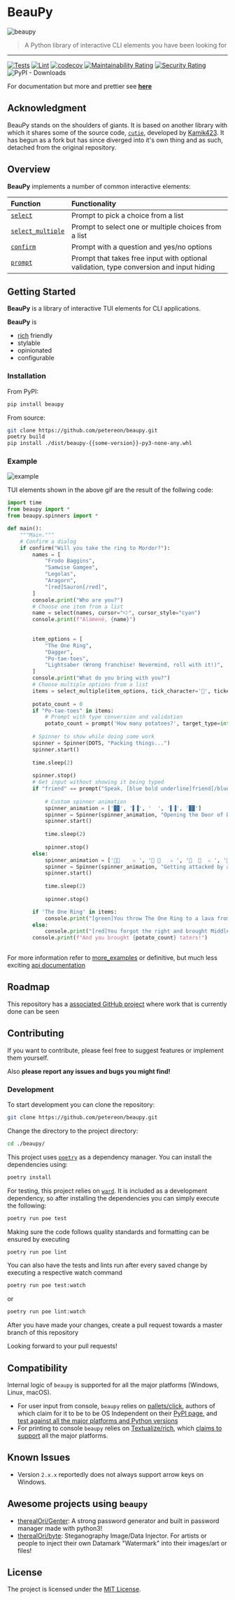 # BeauPy

![beaupy](https://user-images.githubusercontent.com/47027005/185082011-cb588f57-d38f-42d8-8312-3981ae1bc479.png)

> A Python library of interactive CLI elements you have been looking for

---

[![Tests](https://github.com/petereon/beaupy/actions/workflows/python-test.yml/badge.svg)](https://github.com/petereon/beaupy/actions/workflows/python-test.yml)
[![Lint](https://github.com/petereon/beaupy/actions/workflows/python-lint.yml/badge.svg)](https://github.com/petereon/beaupy/actions/workflows/python-lint.yml)
[![codecov](https://codecov.io/gh/petereon/beaupy/branch/master/graph/badge.svg?token=HSG6MGTXBC)](https://codecov.io/gh/petereon/beaupy)
[![Maintainability Rating](https://sonarcloud.io/api/project_badges/measure?project=petereon_beaupy&metric=sqale_rating)](https://sonarcloud.io/summary/new_code?id=petereon_beaupy)
[![Security Rating](https://sonarcloud.io/api/project_badges/measure?project=petereon_beaupy&metric=security_rating)](https://sonarcloud.io/summary/new_code?id=petereon_beaupy)
![PyPI - Downloads](https://img.shields.io/pypi/dm/beaupy?color=g&label=%F0%9F%93%A5%20Downloads)

For documentation but more and prettier see [**here**](https://petereon.github.io/beaupy/)

## Acknowledgment

BeauPy stands on the shoulders of giants. It is based on another library with which it shares some of the source code, [`cutie`](https://github.com/kamik423/cutie), developed by [Kamik423](https://github.com/Kamik423). It has begun as a fork but has since diverged into it's own thing and as such, detached from the original repository.

## Overview

**BeauPy** implements a number of common interactive elements:

| Function                                                                                                  | Functionality                                                                              |
|:----------------------------------------------------------------------------------------------------------|:------------------------------------------------------------------------------------------|
| [`select`](https://petereon.github.io/beaupy/api/#select)                        | Prompt to pick a choice from a list                                                        |
| [`select_multiple`](https://petereon.github.io/beaupy/api/#select_multiple)      | Prompt to select one or multiple choices from a list                                       |
| [`confirm`](https://petereon.github.io/beaupy/api/#confirm)                      | Prompt with a question and yes/no options                                                  |
| [`prompt`](https://petereon.github.io/beaupy/api/#prompt)                        | Prompt that takes free input with optional validation, type conversion and input hiding |

## Getting Started

**BeauPy** is a library of interactive TUI elements for CLI applications.

**BeauPy** is

- [rich](https://rich.readthedocs.io/en/stable/) friendly
- stylable
- opinionated
- configurable

### Installation

From PyPI:

```sh
pip install beaupy
```

From source:

```sh
git clone https://github.com/petereon/beaupy.git
poetry build
pip install ./dist/beaupy-{{some-version}}-py3-none-any.whl
```

### Example

![example](https://raw.githubusercontent.com/petereon/beaupy/master/example.gif)

TUI elements shown in the above gif are the result of the follwing code:

```python
import time
from beaupy import *
from beaupy.spinners import *

def main():
    """Main."""
    # Confirm a dialog
    if confirm("Will you take the ring to Mordor?"):
        names = [
            "Frodo Baggins",
            "Samwise Gamgee",
            "Legolas",
            "Aragorn",
            "[red]Sauron[/red]",
        ]
        console.print("Who are you?")
        # Choose one item from a list
        name = select(names, cursor="🢧", cursor_style="cyan")
        console.print(f"Alámenë, {name}")
        
        
        item_options = [
            "The One Ring",
            "Dagger",
            "Po-tae-toes",
            "Lightsaber (Wrong franchise! Nevermind, roll with it!)",
        ]
        console.print("What do you bring with you?")
        # Choose multiple options from a list
        items = select_multiple(item_options, tick_character='🎒', ticked_indices=[0], maximal_count=3)
        
        potato_count = 0
        if "Po-tae-toes" in items:
            # Prompt with type conversion and validation
            potato_count = prompt('How many potatoes?', target_type=int, validator=lambda count: count > 0)
        
        # Spinner to show while doing some work
        spinner = Spinner(DOTS, "Packing things...")
        spinner.start()
        
        time.sleep(2)
        
        spinner.stop()
        # Get input without showing it being typed
        if "friend" == prompt("Speak, [blue bold underline]friend[/blue bold underline], and enter", secure=True).lower():
            
            # Custom spinner animation
            spinner_animation = ['▉▉', '▌▐', '  ', '▌▐', '▉▉']
            spinner = Spinner(spinner_animation, "Opening the Door of Durin...")
            spinner.start()
            
            time.sleep(2)
            
            spinner.stop()
        else:
            spinner_animation = ['🐙🌊    ⚔️ ', '🐙 🌊   ⚔️ ', '🐙  🌊  ⚔️ ', '🐙   🌊 ⚔️ ', '🐙    🌊⚔️ ']
            spinner = Spinner(spinner_animation, "Getting attacked by an octopus...")
            spinner.start()
            
            time.sleep(2)
            
            spinner.stop()

        if 'The One Ring' in items:
            console.print("[green]You throw The One Ring to a lava from an eagle![/green]")
        else:
            console.print("[red]You forgot the right and brought Middle-Earth to its knees![/red]")
        console.print(f"And you brought {potato_count} taters!")
        
```

For more information refer to [more_examples](https://petereon.github.io/beaupy/examples/) or definitive, but much less exciting [api documentation](https://petereon.github.io/beaupy/api/)

## Roadmap

This repository has a [associated GitHub project](https://github.com/users/petereon/projects/3/views/1) where work that is currently done can be seen

## Contributing

If you want to contribute, please feel free to suggest features or implement them yourself.

Also **please report any issues and bugs you might find!**

### Development

To start development you can clone the repository:

```sh
git clone https://github.com/petereon/beaupy.git
```

Change the directory to the project directory:

```sh
cd ./beaupy/
```

This project uses [`poetry`](https://python-poetry.org/) as a dependency manager. You can install the dependencies using:

```sh
poetry install
```

For testing, this project relies on [`ward`](https://github.com/darrenburns/ward). It is included as a development dependency, so
after installing the dependencies you can simply execute the following:

```sh
poetry run poe test
```

Making sure the code follows quality standards and formatting can be ensured by executing

```sh
poetry run poe lint
```

You can also have the tests and lints run after every saved change by executing a respective watch command

```sh
poetry run poe test:watch
```

or

```sh
poetry run poe lint:watch
```

After you have made your changes, create a pull request towards a master branch of this repository

Looking forward to your pull requests!

## Compatibility

Internal logic of `beaupy` is supported for all the major platforms (Windows, Linux, macOS).

- For user input from console, `beaupy` relies on [pallets/click](https://github.com/pallets/click), authors of which claim for it to be to be OS Independent on their [PyPI page](https://pypi.org/project/click/), and [test against all the major platforms and Python versions](https://github.com/pallets/click/actions/runs/326780007)
- For printing to console `beaupy` relies on [Textualize/rich](https://github.com/Textualize/rich), which [claims to support](https://github.com/Textualize/rich#compatibility) all the major platforms.

## Known Issues

- Version `2.x.x` reportedly does not always support arrow keys on Windows. 

## Awesome projects using `beaupy`

- [therealOri/Genter](https://github.com/therealOri/Genter): A strong password generator and built in password manager made with python3!
- [therealOri/byte](https://github.com/therealOri/byte): Steganography Image/Data Injector. For artists or people to inject their own Datamark "Watermark" into their images/art or files!

## License

The project is licensed under the [MIT License](LICENSE).

